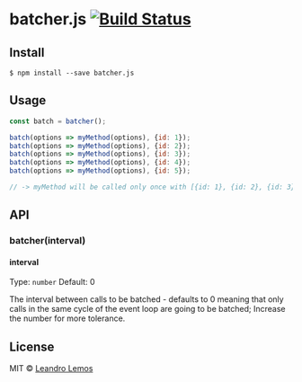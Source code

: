 # batcher.js [![Build Status](https://api.travis-ci.org/leandrowd/batcher.svg?branch=master)](https://api.travis-ci.org/leandrowd/batcher)


## Install

```
$ npm install --save batcher.js
```


## Usage

```js
const batch = batcher();

batch(options => myMethod(options), {id: 1});
batch(options => myMethod(options), {id: 2});
batch(options => myMethod(options), {id: 3});
batch(options => myMethod(options), {id: 4});
batch(options => myMethod(options), {id: 5});

// -> myMethod will be called only once with [{id: 1}, {id: 2}, {id: 3}, {id: 4}, {id: 5}];
```


## API

### batcher(interval)

#### interval

Type: `number`
Default: 0

The interval between calls to be batched - defaults to 0 meaning that only calls in the same cycle of the event loop are going to be batched; Increase the number for more tolerance.


## License

MIT © [Leandro Lemos](https://github.com/leandrowd)
